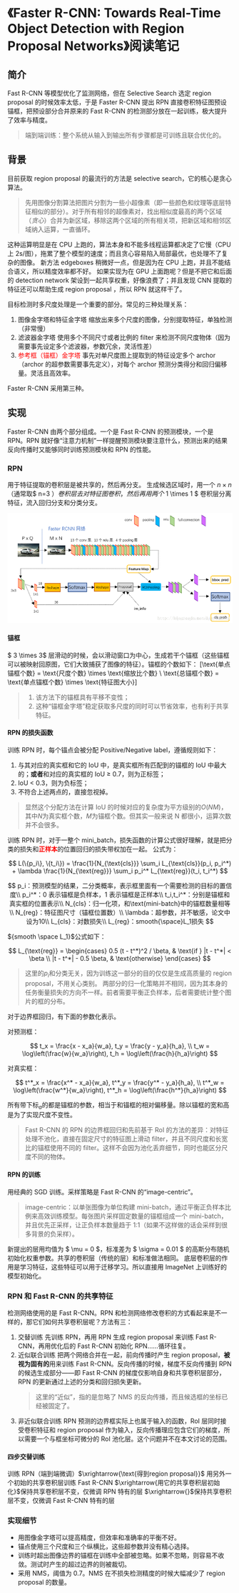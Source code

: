 # 《Faster R-CNN: Towards Real-Time Object Detection with Region Proposal Networks》阅读笔记

## 简介

Fast R-CNN 等模型优化了监测网络，但在 Selective Search 选定 region proposal 的时候效率太低，于是 Faster R-CNN 提出 RPN 直接卷积特征图预设锚框，把预设部分合并原来的 Fast R-CNN 的检测部分放在一起训练，极大提升了效率与精度。

> 端到端训练：整个系统从输入到输出所有步骤都是可训练且联合优化的。

## 背景

目前获取 region proposal 的最流行的方法是 selective search，它的核心是贪心算法。

> 先用图像分割算法把图片分割为一些小超像素（即一些颜色和纹理等底层特征相似的部分）。对于所有相邻的超像素对，找出相似度最高的两个区域（_贪心_）合并为新区域，移除这两个区域的所有相关项，把新区域和相邻区域纳入运算，一直循环。

这种运算明显是在 CPU 上跑的，算法本身和不能多线程运算都决定了它慢（CPU 上 2s/图），拖累了整个模型的速度；而且贪心容易陷入局部最优，也处理不了复杂的图像。
新方法 edgeboxes 稍微好一点，但是因为在 CPU 上跑，并且不能结合语义，所以精度效率都不好。
如果实现为在 GPU 上面跑呢？但是不把它和后面的 detection network 架设到一起共享权重，好像浪费了；并且发现 CNN 提取的特征还可以帮助生成 region proposal ，所以 RPN 就这样干了。

目标检测时多尺度处理是一个重要的部分。常见的三种处理关系：

1. 图像金字塔和特征金字塔
   缩放出来多个尺度的图像，分别提取特征，单独检测（非常慢）
2. 滤波器金字塔
   使用多个不同尺寸或者比例的 filter 来检测不同尺度物体（因为需要事先设定多个滤波器，参数冗余，灵活性差）
3. <span style="color:#ff0000;">参考框（锚框）金字塔</span>
   事先对单尺度图上提取到的特征设定多个 archor（archor 的超参数需要事先定义），对每个 archor 预测分类得分和回归偏移量。灵活且高效率。

Faster R-CNN 采用第三种。

## 实现

Faster R-CNN 由两个部分组成。一个是 Fast R-CNN 的预测模块，一个是 RPN。RPN 就好像“注意力机制”一样提醒预测模块要注意什么，预测出来的结果反向传播时又能够同时训练预测模块和 RPN 的性能。

### RPN

用于特征提取的卷积层是被共享的，然后再分支。
生成候选区域时，用一个 $n \times n$（通常取$ n=3 $）卷积层去对特征图卷积，然后再用两个$ 1 \times 1 $ 卷积层分离特征，流入回归分支和分类分支。

![Fast R-CNN](https://github.com/mingqian-233/CV-Notes/blob/master/images/faster_rcnn.png?raw=true)

#### 锚框

$ 3 \times 3$ 层滑动的时候，会以滑动窗口为中心，生成若干个锚框（这些锚框可以被映射回原图，它们大致捕获了图像的特征）。锚框的个数如下：
\[\text{单点锚框个数} = \text{尺度个数} \times \text{缩放比个数} \\
\text{总锚框个数} = \text{单点锚框个数} \times \text{特征图大小}\]

> 1. 该方法下的锚框具有平移不变性；
> 2. 这种“锚框金字塔”稳定获取多尺度的同时可以节省效率，也有利于共享特征。

#### RPN 的损失函数

训练 RPN 时，每个锚点会被分配 Positive/Negative label，遵循规则如下：

1. 与其对应的真实框和它的 IoU 中，是真实框所有匹配到的锚框的 IoU 中最大的；**或者**和对应的真实框的 IoU $\geq$ 0.7，则为正标签；
2. IoU < 0.3，则为负标签；
3. 不符合上述两点的，直接忽视掉。

> 显然这个分配方法在计算 IoU 的时候对应的复杂度为平方级别的$O(NM)$，其中$N$为真实框个数，$M$为锚框个数。但其实一般来说 N 都很小，运算次数并不会很多。

训练 RPN 时，对于一整个 mini_batch，损失函数的计算公式很好理解，就是把分类的损失和<span style="color:#ff0000;font-weight:bold">正样本</span>的位置回归的损失带权加在一起。
公式为：

$$
L(\{p_i\}, \{t_i\}) = \frac{1}{N_{\text{cls}}} \sum_i L_{\text{cls}}(p_i, p_i^*) + \lambda \frac{1}{N_{\text{reg}}} \sum_i p_i^* L_{\text{reg}}(t_i, t_i^*)
$$

$$
p_i：预测模型的结果，二分类概率，表示框里面有一个需要检测的目标的置信度\\
p_i^*：0 表示锚框是负样本，1 表示锚框是正样本\\
t_i,t_i^*：分别是锚框和真实框的位置表示\\
N_{cls}：归一化项，和\text{mini-batch}中的锚框数量相等\\
N_{reg}：特征图尺寸（锚框位置数）\\
\lambda：超参数，并不敏感，论文中设为10\\
L_{cls}：对数损失\\
L_{reg}：smooth{\space}L_1损失
$$

${smooth \space L_1}$公式如下：

$$
L_{\text{reg}} =
\begin{cases}
0.5 (t - t^*)^2 / \beta, & \text{if } |t - t^*| < \beta \\
|t - t^*| - 0.5 \beta, & \text{otherwise}
\end{cases}
$$

> 这里的$p_i$和分类无关，因为训练这一部分的目的仅仅是生成高质量的 region proposal，不用关心类别。
> 两部分的归一化策略并不相同，因为其本身的任务衡量损失的方向不一样。前者需要平衡正负样本，后者需要统计整个图片的框的分布。

对于边界框回归，有下面的参数化表示。

对预测框：

$$
t_x = \frac{x - x_a}{w_a},
t_y = \frac{y - y_a}{h_a}, \\
t_w = \log\left(\frac{w}{w_a}\right),
t_h = \log\left(\frac{h}{h_a}\right)
$$

对真实框：

$$
t^*_x = \frac{x^* - x_a}{w_a},
t^*_y = \frac{y^* - y_a}{h_a}, \\
t^*_w = \log\left(\frac{w^*}{w_a}\right),
t^*_h = \log\left(\frac{h^*}{h_a}\right)
$$

所有带下标$_a$的都是锚框的参数，相当于和锚框的相对偏移量。除以锚框的宽和高是为了实现尺度不变性。

> Fast R-CNN 的 RPN 的边界框回归和先前基于 RoI 的方法的差异：对特征处理不池化，直接在固定尺寸的特征图上滑动 filter，并且不同尺度和长宽比的锚框使用不同的 filter。这样不会因为池化丢弃细节，同时也能区分尺度不同的物体。

#### RPN 的训练

用经典的 SGD 训练。采样策略是 Fast R-CNN 的“image-centric”。

> image-centric：以单张图像为单位构建 mini-batch，通过平衡正负样本比例来高效训练模型。每张图片采样固定数量的锚框组成一个 mini-batch，并且优先正采样，让正负样本数量趋于 1:1（如果不这样做的话会采样到很多背景的负采样）。

新提出的层用均值为 $ \mu = 0 $，标准差为 $ \sigma = 0.01 $ 的高斯分布随机初始化权重参数。共享的卷积层（传统的层）和标准做法相同。
底层卷积层的作用是学习特征，这些特征可以用于迁移学习。所以直接用 ImageNet 上训练好的模型初始化。

### RPN 和 Fast R-CNN 的共享特征

检测网络使用的是 Fast R-CNN。RPN 和检测网络修改卷积的方式看起来是不一样的，那它们如何共享卷积层呢？方法有三：

1. 交替训练
   先训练 RPN，再用 RPN 生成 region proposal 来训练 Fast R-CNN，再用优化后的 Fast R-CNN 初始化 RPN……循环往复。
2. 近似联合训练
   把两个网络合并在一起，前向传播时产生 region proposal，**被视为固有的**用来训练 Fast R-CNN。反向传播的时候，梯度不反向传播到 RPN 的候选生成部分——即 Fast R-CNN 的梯度仅影响自身和共享卷积层部分，RPN 的更新通过上述的分类和回归损失更新。
   > 这里的“近似”，指的是忽略了 NMS 的反向传播，而且候选框的坐标已经被固定了。
3. 非近似联合训练
   RPN 预测的边界框实际上也属于输入的函数，RoI 层同时接受卷积特征和 region proposal 作为输入，反向传播理应包含它们的梯度，所以需要一个与框坐标可微分的 RoI 池化层。这个问题并不在本文讨论的范围。

#### 四步交替训练

训练 RPN（端到端微调）$\xrightarrow{\text{得到region proposal}}$ 用另外一个初始的共享卷积层训练 Fast R-CNN
$\xrightarrow{用它的共享卷积层初始化}$保持共享卷积层不变，仅微调 RPN 特有的层 $\xrightarrow{}$保持共享卷积层不变，仅微调 Fast R-CNN 特有的层

### 实现细节

- 用图像金字塔可以提高精度，但效率和准确率的平衡不好。
- 锚点使用三个尺度和三个纵横比，这些超参数并没有精心选择。
- 训练时超出图像边界的锚框在训练中全部被忽略。如果不忽略，则容易不收敛。测试时产生的超过边界的则被裁切。
- 采用 NMS，阈值为 0.7。NMS 在不损失检测精度的时候大幅减少了 region proposal 的数量。
